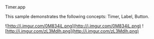 Timer.app

This sample demonstrates the following concepts: Timer, Label, Button.

![http://i.imgur.com/0M834iL.png](http://i.imgur.com/0M834iL.png)
![http://i.imgur.com/zL3MdIh.png](http://i.imgur.com/zL3MdIh.png)
